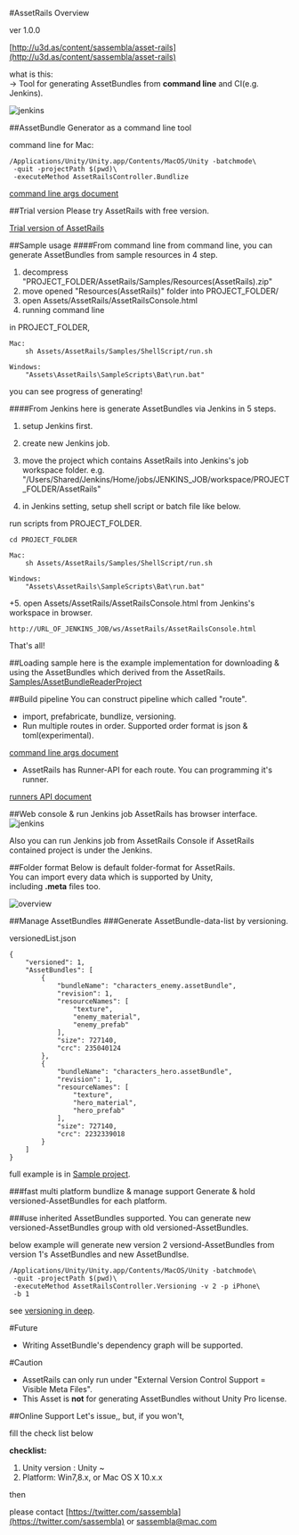#AssetRails Overview

ver 1.0.0

[http://u3d.as/content/sassembla/asset-rails](http://u3d.as/content/sassembla/asset-rails)

what is this:  
-> Tool for generating AssetBundles from **command line** and CI(e.g. Jenkins).

![jenkins](https://raw.githubusercontent.com/sassembla/AssetRails-Support/master/image/webInterface.png "jenkins")

##AssetBundle Generator as a command line tool

command line for Mac:

	/Applications/Unity/Unity.app/Contents/MacOS/Unity -batchmode\
	 -quit -projectPath $(pwd)\
	 -executeMethod AssetRailsController.Bundlize


[command line args document](https://github.com/sassembla/AssetRails-Support/blob/master/CommandLineArgs.md#assetrails-command-line-args)

##Trial version
Please try AssetRails with free version.

[Trial version of AssetRails](https://github.com/sassembla/AssetRails-Support/tree/master/Samples/Sample_AssetRails)


##Sample usage
####From command line
from command line, you can generate AssetBundles from sample resources in 4 step.


1. decompress "PROJECT_FOLDER/AssetRails/Samples/Resources(AssetRails).zip"
1. move opened "Resources(AssetRails)" folder into PROJECT_FOLDER/
1. open Assets/AssetRails/AssetRailsConsole.html
1. running command line

in PROJECT_FOLDER, 

	Mac:
		sh Assets/AssetRails/Samples/ShellScript/run.sh
	
	Windows:
		"Assets\AssetRails\SampleScripts\Bat\run.bat"



you can see progress of generating!

####From Jenkins
here is generate AssetBundles via Jenkins in 5 steps.

1. setup Jenkins first.
1. create new Jenkins job.
1. move the project which contains AssetRails into Jenkins's job workspace folder.
	e.g. "/Users/Shared/Jenkins/Home/jobs/JENKINS_JOB/workspace/PROJECT_FOLDER/AssetRails"

1. in Jenkins setting, setup shell script or batch file like below.

run scripts from PROJECT_FOLDER.

	cd PROJECT_FOLDER

	Mac:
		sh Assets/AssetRails/Samples/ShellScript/run.sh
	
	Windows:
		"Assets\AssetRails\SampleScripts\Bat\run.bat"
		
+5. open Assets/AssetRails/AssetRailsConsole.html from Jenkins's workspace in browser.

	http://URL_OF_JENKINS_JOB/ws/AssetRails/AssetRailsConsole.html

That's all!

##Loading sample
here is the example implementation for downloading & using the AssetBundles which derived from the AssetRails.  
[Samples/AssetBundleReaderProject](https://github.com/sassembla/AssetRails-Support/tree/master/Samples/AssetBundleReaderProject)

##Build pipeline
You can construct pipeline which called "route".

* import, prefabricate, bundlize, versioning.
* Run multiple routes in order.
Supported order format is json & toml(experimental).

[command line args document](https://github.com/sassembla/AssetRails-Support/blob/master/CommandLineArgs.md#assetrails-command-line-args)

* AssetRails has Runner-API for each route.
You can programming it's runner.

[runners API document](https://github.com/sassembla/AssetRails-Support/blob/master/RunnersAPIDocument.md#assetrails-runners-api-document)

##Web console & run Jenkins job
AssetRails has browser interface.  
![jenkins](https://raw.githubusercontent.com/sassembla/AssetRails-Support/master/image/webInterface.png "jenkins")

Also you can run Jenkins job from AssetRails Console if AssetRails contained project is under the Jenkins.



##Folder format
Below is default folder-format for AssetRails.  
You can import every data which is supported by Unity,  
including **.meta** files too.

![overview](https://raw.githubusercontent.com/sassembla/AssetRails-Support/master/image/overview.png "overview")


##Manage AssetBundles
###Generate AssetBundle-data-list by versioning.

versionedList.json

    {
        "versioned": 1,
        "AssetBundles": [
            {
                "bundleName": "characters_enemy.assetBundle",
                "revision": 1,
                "resourceNames": [
                    "texture",
                    "enemy_material",
                    "enemy_prefab"
                ],
                "size": 727140,
                "crc": 235040124
            },
            {
                "bundleName": "characters_hero.assetBundle",
                "revision": 1,
                "resourceNames": [
                    "texture",
                    "hero_material",
                    "hero_prefab"
                ],
                "size": 727140,
                "crc": 2232339018
            }
        ]
    }	

full example is in [Sample project](https://github.com/sassembla/AssetRails-Support/tree/master/Samples/AssetBundleReaderProject).

###fast multi platform bundlize & manage support 
Generate & hold versioned-AssetBundles for each platform.

###use inherited AssetBundles supported.
You can generate new versioned-AssetBundles group with old versioned-AssetBundles.

below example will generate new version 2 versiond-AssetBundles from version 1's AssetBundles and new AssetBundlse.

	/Applications/Unity/Unity.app/Contents/MacOS/Unity -batchmode\
	 -quit -projectPath $(pwd)\
	 -executeMethod AssetRailsController.Versioning -v 2 -p iPhone\
	 -b 1

see [versioning in deep](https://github.com/sassembla/AssetRails-Support/blob/master/Versioning.md#versioning-in-deep).


#Future
* Writing AssetBundle's dependency graph will be supported.


#Caution
* AssetRails can only run under "External Version Control Support = Visible Meta Files".
* This Asset is **not** for generating AssetBundles without Unity Pro license.



##Online Support
Let's issue,, but, if you won't,

fill the check list below

**checklist:**

1. Unity version : Unity ~
2. Platform: Win7,8.x, or Mac OS X 10.x.x

then

please contact
[https://twitter.com/sassembla](https://twitter.com/sassembla)
or
[sassembla@mac.com](mailto:sassembla@mac.com)
